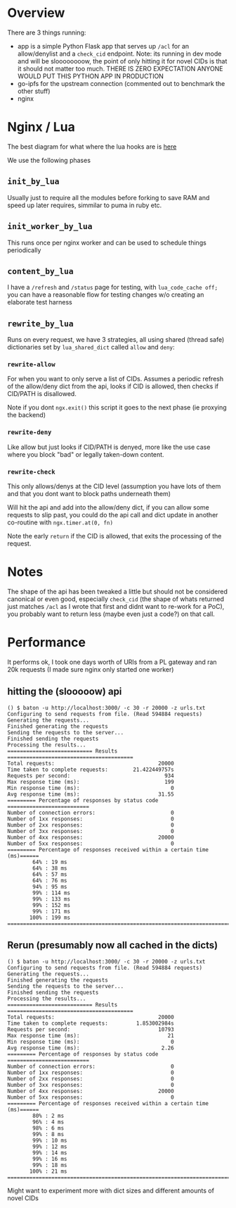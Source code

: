 # Overview

There are 3 things running:

* app is a simple Python Flask app that serves up `/acl` for an allow/denylist
  and a `check_cid` endpoint. Note: its running in dev mode and will be
  sloooooooow, the point of only hitting it for novel CIDs is that it should not
  matter too much. THERE IS ZERO EXPECTATION ANYONE WOULD PUT THIS PYTHON APP IN
  PRODUCTION
* go-ipfs for the upstream connection (commented out to benchmark the other
  stuff)
* nginx

# Nginx / Lua

The best diagram for what where the lua hooks are is
[here](https://openresty-reference.readthedocs.io/en/latest/Directives/)

We use the following phases

## `init_by_lua`

Usually just to require all the modules before forking to save RAM and speed up
later requires, simmilar to puma in ruby etc.

## `init_worker_by_lua`

This runs once per nginx worker and can be used to schedule things periodically

## `content_by_lua`

I have a `/refresh` and `/status` page for testing, with `lua_code_cache off;`
you can have a reasonable flow for testing changes w/o creating an elaborate
test harness

## `rewrite_by_lua`

Runs on every request, we have 3 strategies, all using shared (thread safe)
dictionaries set by `lua_shared_dict` called `allow` and `deny`:

### `rewrite-allow`

For when you want to only serve a list of CIDs. Assumes a periodic refresh of
the allow/deny dict from the api, looks if CID is allowed, then checks if
CID/PATH is disallowed.

Note if you dont `ngx.exit()` this script it goes to the next phase (ie proxying the
backend)

### `rewrite-deny`

Like allow but just looks if CID/PATH is denyed, more like the use case where
you block "bad" or legally taken-down content.

### `rewrite-check`

This only allows/denys at the CID level (assumption you have lots of them and
that you dont want to block paths underneath them)

Will hit the api and add into the allow/deny dict, if you can allow some
requests to slip past, you could do the api call and dict update in another
co-routine with `ngx.timer.at(0, fn)`

Note the early `return` if the CID is allowed, that exits the processing of the
request.

# Notes

The shape of the api has been tweaked a little but should not be considered
canonical or even good, especially `check_cid` (the shape of whats returned just
matches `/acl` as I wrote that first and didnt want to re-work for a PoC), you
probably want to return less (maybe even just a code?) on that call.

# Performance

It performs ok, I took one days worth of URIs from a PL gateway and ran 20k
requests (I made sure nginx only started one worker)

## hitting the (slooooow) api

```
() $ baton -u http://localhost:3000/ -c 30 -r 20000 -z urls.txt
Configuring to send requests from file. (Read 594884 requests)
Generating the requests...
Finished generating the requests
Sending the requests to the server...
Finished sending the requests
Processing the results...
=========================== Results ========================================
Total requests:                                 20000
Time taken to complete requests:        21.422449757s
Requests per second:                              934
Max response time (ms):                           199
Min response time (ms):                             0
Avg response time (ms):                         31.55
========= Percentage of responses by status code ==========================
Number of connection errors:                        0
Number of 1xx responses:                            0
Number of 2xx responses:                            0
Number of 3xx responses:                            0
Number of 4xx responses:                        20000
Number of 5xx responses:                            0
========= Percentage of responses received within a certain time (ms)======
        64% : 19 ms
        64% : 38 ms
        64% : 57 ms
        64% : 76 ms
        94% : 95 ms
        99% : 114 ms
        99% : 133 ms
        99% : 152 ms
        99% : 171 ms
       100% : 199 ms
===========================================================================
```

## Rerun (presumably now all cached in the dicts)

```
() $ baton -u http://localhost:3000/ -c 30 -r 20000 -z urls.txt
Configuring to send requests from file. (Read 594884 requests)
Generating the requests...
Finished generating the requests
Sending the requests to the server...
Finished sending the requests
Processing the results...
=========================== Results ========================================
Total requests:                                 20000
Time taken to complete requests:         1.853002984s
Requests per second:                            10793
Max response time (ms):                            21
Min response time (ms):                             0
Avg response time (ms):                          2.26
========= Percentage of responses by status code ==========================
Number of connection errors:                        0
Number of 1xx responses:                            0
Number of 2xx responses:                            0
Number of 3xx responses:                            0
Number of 4xx responses:                        20000
Number of 5xx responses:                            0
========= Percentage of responses received within a certain time (ms)======
        80% : 2 ms
        96% : 4 ms
        98% : 6 ms
        99% : 8 ms
        99% : 10 ms
        99% : 12 ms
        99% : 14 ms
        99% : 16 ms
        99% : 18 ms
       100% : 21 ms
===========================================================================
```

Might want to experiment more with dict sizes and different amounts of novel CIDs 